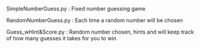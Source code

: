 SimpleNumberGuess.py :
    Fixed number guessing game

RandomNumberGuess.py :
    Each time a random number will be chosen

Guess_wHint&Score.py :
    Random number chosen, hints and will keep track of how
    many guesses it takes for you to win
